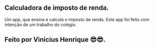 ## Calculadora de imposto de renda.
Um app, que ensina e calcula o imposto de renda.
Este app foi feito com intenção de um trabalho do colégio.
## Feito por Vinicius Henrique 😎😎.
